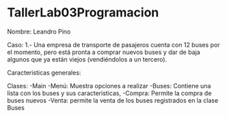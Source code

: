 # TallerLab03Programacion

Nombre: Leandro Pino

Caso: 1.- Una empresa de transporte de pasajeros cuenta con 12 buses por el momento, pero está pronta a comprar nuevos buses y dar de baja algunos que ya están viejos (vendiéndolos a un tercero).

Caracteristicas generales:

Clases:
-Main
-Menú: Muestra opciones a realizar
-Buses: Contiene una lista con los buses y sus caracteristicas, 
-Compra: Permite la compra de buses nuevos
-Venta: permite la venta de los buses registrados en la clase Buses
